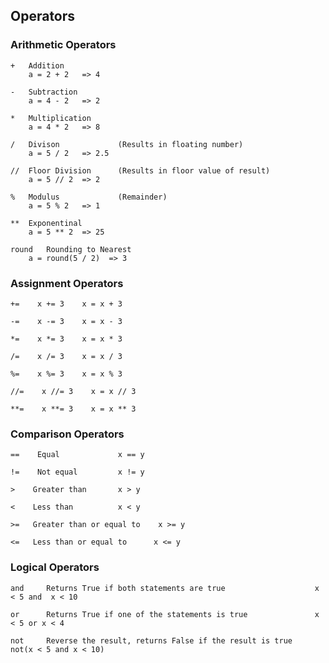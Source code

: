## Operators

###  Arithmetic Operators

	+   Addition
		a = 2 + 2   => 4

	-   Subtraction
		a = 4 - 2   => 2

	*   Multiplication
		a = 4 * 2   => 8

	/   Divison             (Results in floating number)
		a = 5 / 2   => 2.5

	//  Floor Division      (Results in floor value of result)
		a = 5 // 2  => 2

	%   Modulus             (Remainder)
		a = 5 % 2   => 1

	**  Exponentinal
		a = 5 ** 2  => 25

	round   Rounding to Nearest
		a = round(5 / 2)  => 3

###  Assignment Operators    

	+=    x += 3    x = x + 3

	-=    x -= 3    x = x - 3

	*=    x *= 3    x = x * 3

	/=    x /= 3    x = x / 3

	%=    x %= 3    x = x % 3

	//=    x //= 3    x = x // 3

	**=    x **= 3    x = x ** 3

### Comparison Operators

	==    Equal				x == y    

	!=    Not equal			x != y    

	>    Greater than    	x > y    

	<    Less than    		x < y    

	>=   Greater than or equal to    x >= y    

	<=   Less than or equal to    	x <= y

### Logical Operators

	and 	Returns True if both statements are true					x < 5 and  x < 10	

	or		Returns True if one of the statements is true				x < 5 or x < 4	

	not		Reverse the result, returns False if the result is true		not(x < 5 and x < 10)
